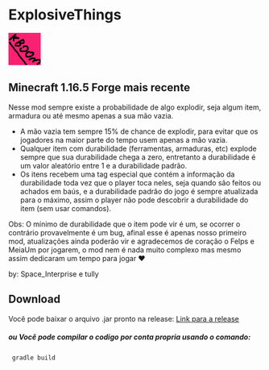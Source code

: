 # ExplosiveThings
<img src="https://github.com/aatully/ExplosiveThings/blob/main/src/main/resources/logo.png?raw=true">

## Minecraft 1.16.5 Forge mais recente

Nesse mod sempre existe a probabilidade de algo explodir, seja algum item, armadura ou até mesmo apenas a sua mão vazia.

* A mão vazia tem sempre 15% de chance de explodir, para evitar que os jogadores na maior parte do tempo usem apenas a mão vazia.
* Qualquer item com durabilidade (ferramentas, armaduras, etc) explode sempre que sua durabilidade chega a zero, entretanto a durabilidade é um valor aleatório entre 1 e a durabilidade padrão.
* Os itens recebem uma tag especial que contém a informação da durabilidade toda vez que o player toca neles, seja quando são feitos ou achados em baús, e a durabilidade padrão do jogo é sempre atualizada para o máximo, assim o player não pode descobrir a durabilidade do item (sem usar comandos).

Obs: O mínimo de durabilidade que o item pode vir é um, se ocorrer o contrário provavelmente é um bug, afinal esse é apenas nosso primeiro mod, atualizações ainda poderão vir e agradecemos de coração o Felps e MeiaUm por jogarem, o mod nem é nada muito complexo mas mesmo assim dedicaram um tempo para jogar ❤️

by: Space_Interprise e tully

## Download
Você pode baixar o arquivo .jar pronto na release: [Link para a release](https://github.com/aatully/ExplosiveThings/releases/latest)

##### ou Você pode compilar o codigo por conta propria usando o comando:

```
 gradle build
```
